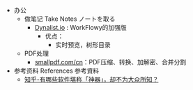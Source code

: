 - 办公
    - 做笔记 Take Notes ノートを取る
        - [Dynalist.io](Dynalist.io) : WorkFlowy的加强版
            - 优点：
                - 实时预览，树形目录
    - PDF处理
        - [smallpdf.com/cn](smallpdf.com/cn)：PDF压缩、转换、加解密、合并分割
- 参考资料 References 参考資料
    - [知乎-有哪些软件堪称「神器」，却不为大众所知？](https://www.zhihu.com/question/36546814)
